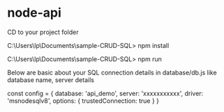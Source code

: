# node-api

CD to your project folder

C:\Users\lp\Documents\sample-CRUD-SQL> npm install

C:\Users\lp\Documents\sample-CRUD-SQL> npm run

Below are basic about your SQL connection details in database/db.js like database name, server details

const config = {
  database: 'api_demo',
  server: 'xxxxxxxxxxx',
  driver: 'msnodesqlv8',
  options: {
    trustedConnection: true
  }
} 
